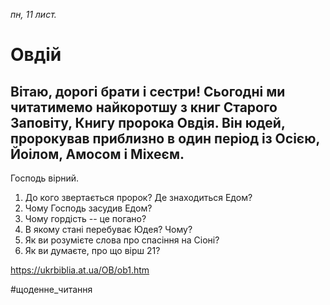 
_пн, 11 лист._

# Овдій

## Вітаю, дорогі брати і сестри! Сьогодні ми читатимемо найкоротшу з книг Старого Заповіту, Книгу пророка Овдія. Він юдей, пророкував приблизно в один період із Осією, Йоілом, Амосом і Міхеєм. 
Господь вірний.
1. До кого звертається пророк? Де знаходиться Едом?
2. Чому Господь засудив Едом?
3. Чому гордість -- це погано?
4. В якому стані перебуває Юдея? Чому?
5. Як ви розумієте слова про спасіння на Сіоні?
6. Як ви думаєте, про що вірш 21?

https://ukrbiblia.at.ua/OB/ob1.htm 

#щоденне_читання
